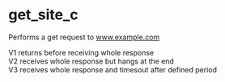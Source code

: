 # get_site_c

Performs a get request to www.example.com

V1 returns before receiving whole response<br />
V2 receives whole response but hangs at the end<br />
V3 receives whole response and timesout after defined period<br />
